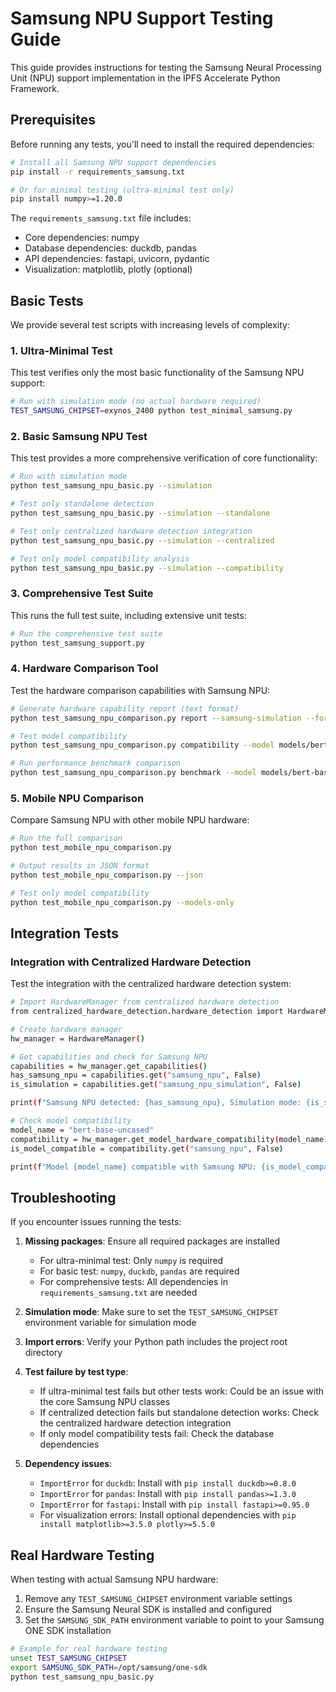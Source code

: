 # Samsung NPU Support Testing Guide

This guide provides instructions for testing the Samsung Neural Processing Unit (NPU) support implementation in the IPFS Accelerate Python Framework.

## Prerequisites

Before running any tests, you'll need to install the required dependencies:

```bash
# Install all Samsung NPU support dependencies
pip install -r requirements_samsung.txt

# Or for minimal testing (ultra-minimal test only)
pip install numpy>=1.20.0
```

The `requirements_samsung.txt` file includes:
- Core dependencies: numpy
- Database dependencies: duckdb, pandas
- API dependencies: fastapi, uvicorn, pydantic
- Visualization: matplotlib, plotly (optional)

## Basic Tests

We provide several test scripts with increasing levels of complexity:

### 1. Ultra-Minimal Test

This test verifies only the most basic functionality of the Samsung NPU support:

```bash
# Run with simulation mode (no actual hardware required)
TEST_SAMSUNG_CHIPSET=exynos_2400 python test_minimal_samsung.py
```

### 2. Basic Samsung NPU Test

This test provides a more comprehensive verification of core functionality:

```bash
# Run with simulation mode
python test_samsung_npu_basic.py --simulation

# Test only standalone detection
python test_samsung_npu_basic.py --simulation --standalone

# Test only centralized hardware detection integration
python test_samsung_npu_basic.py --simulation --centralized

# Test only model compatibility analysis
python test_samsung_npu_basic.py --simulation --compatibility
```

### 3. Comprehensive Test Suite

This runs the full test suite, including extensive unit tests:

```bash
# Run the comprehensive test suite
python test_samsung_support.py
```

### 4. Hardware Comparison Tool

Test the hardware comparison capabilities with Samsung NPU:

```bash
# Generate hardware capability report (text format)
python test_samsung_npu_comparison.py report --samsung-simulation --format text

# Test model compatibility
python test_samsung_npu_comparison.py compatibility --model models/bert-base-uncased.onnx --samsung-simulation

# Run performance benchmark comparison
python test_samsung_npu_comparison.py benchmark --model models/bert-base-uncased.onnx --hardware samsung qualcomm cpu --samsung-simulation
```

### 5. Mobile NPU Comparison

Compare Samsung NPU with other mobile NPU hardware:

```bash
# Run the full comparison
python test_mobile_npu_comparison.py

# Output results in JSON format
python test_mobile_npu_comparison.py --json

# Test only model compatibility
python test_mobile_npu_comparison.py --models-only
```

## Integration Tests

### Integration with Centralized Hardware Detection

Test the integration with the centralized hardware detection system:

```bash
# Import HardwareManager from centralized hardware detection
from centralized_hardware_detection.hardware_detection import HardwareManager

# Create hardware manager
hw_manager = HardwareManager()

# Get capabilities and check for Samsung NPU
capabilities = hw_manager.get_capabilities()
has_samsung_npu = capabilities.get("samsung_npu", False)
is_simulation = capabilities.get("samsung_npu_simulation", False)

print(f"Samsung NPU detected: {has_samsung_npu}, Simulation mode: {is_simulation}")

# Check model compatibility
model_name = "bert-base-uncased"
compatibility = hw_manager.get_model_hardware_compatibility(model_name)
is_model_compatible = compatibility.get("samsung_npu", False)

print(f"Model {model_name} compatible with Samsung NPU: {is_model_compatible}")
```

## Troubleshooting

If you encounter issues running the tests:

1. **Missing packages**: Ensure all required packages are installed
   - For ultra-minimal test: Only `numpy` is required
   - For basic test: `numpy`, `duckdb`, `pandas` are required
   - For comprehensive tests: All dependencies in `requirements_samsung.txt` are needed
   
2. **Simulation mode**: Make sure to set the `TEST_SAMSUNG_CHIPSET` environment variable for simulation mode

3. **Import errors**: Verify your Python path includes the project root directory

4. **Test failure by test type**:
   - If ultra-minimal test fails but other tests work: Could be an issue with the core Samsung NPU classes
   - If centralized detection fails but standalone detection works: Check the centralized hardware detection integration
   - If only model compatibility tests fail: Check the database dependencies
   
5. **Dependency issues**:
   - `ImportError` for `duckdb`: Install with `pip install duckdb>=0.8.0`
   - `ImportError` for `pandas`: Install with `pip install pandas>=1.3.0`
   - `ImportError` for `fastapi`: Install with `pip install fastapi>=0.95.0`
   - For visualization errors: Install optional dependencies with `pip install matplotlib>=3.5.0 plotly>=5.5.0`

## Real Hardware Testing

When testing with actual Samsung NPU hardware:

1. Remove any `TEST_SAMSUNG_CHIPSET` environment variable settings
2. Ensure the Samsung Neural SDK is installed and configured
3. Set the `SAMSUNG_SDK_PATH` environment variable to point to your Samsung ONE SDK installation

```bash
# Example for real hardware testing
unset TEST_SAMSUNG_CHIPSET
export SAMSUNG_SDK_PATH=/opt/samsung/one-sdk
python test_samsung_npu_basic.py
```